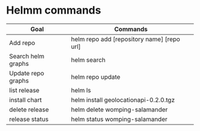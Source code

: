 # Helmm commands

| Goal                          | Commands                                   |
|-------------------------------|--------------------------------------------|
| Add repo                      | helm repo add [repository name] [repo url] |
| Search helm graphs            | helm search                                |
| Update repo graphs            | helm repo update                           |
| list release                  | helm ls                                    |
| install chart                 | helm install geolocationapi-0.2.0.tgz      |
| delete release                | helm delete womping-salamander             |
| release status                | helm status womping-salamander             |




